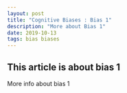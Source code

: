 ```yaml
---
layout: post
title: "Cognitive Biases : Bias 1"
description: "More about Bias 1"
date: 2019-10-13
tags: bias biases
---
```




## This article is about bias 1



More info about bias 1